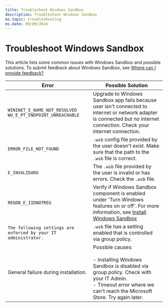 ```yaml
---
title: Troubleshoot Windows Sandbox
description: Troubleshoot Windows Sandbox
ms.topic: troubleshooting
ms.date: 09/09/2024
---
```


# Troubleshoot Windows Sandbox

This article lists some common issues with Windows Sandbox and possible solutions. To submit feedback about Windows Sandbox, see [Where can I provide feedback?](windows-sandbox-faq.yml#where-can-i-provide-feedback)

| Error | Possible Solution |
|--|--|
| `WININET_E_NAME_NOT_RESOLVED` <br>`WU_E_PT_ENDPOINT_UNREACHABLE` | Upgrade to Windows Sandbox app fails because user isn't connected to internet or network adapter is connected but no internet connection. Check your internet connection. |
| `ERROR_FILE_NOT_FOUND` | `.wsb` config file provided by the user doesn't exist. Make sure that the path to the `.wsb` file is correct. |
| `E_INVALIDARG` | The `.wsb` file provided by the user is invalid or has errors. Check the `.wsb` file. |
| `REGDB_E_IIDNOTREG` | Verify if Windows Sandbox component is enabled under 'Turn Windows features on or off'. For more information, see [Install Windows Sandbox](windows-sandbox-install.md) |
| `The following settings are enforced by your IT administrator.` | `.wsb` file has a setting enabled that is controlled via group policy. |
| General failure during installation. | Possible causes: <br><br>- Installing Windows Sandbox is disabled via group policy. Check with your IT Admin. <br>- Timeout error where we can't reach the Microsoft Store. Try again later. |
